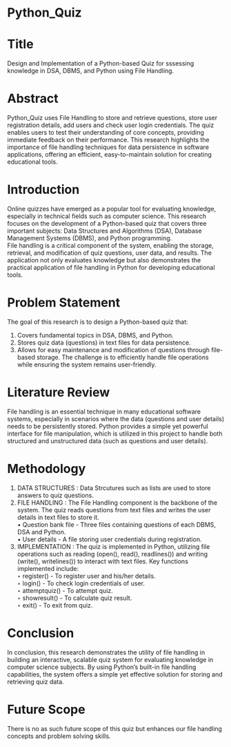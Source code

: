 # Python_Quiz
# Title
Design and Implementation of a Python-based Quiz for sssessing knowledge in DSA, DBMS, and Python using File Handling.
# Abstract
Python_Quiz uses File Handling to store and retrieve questions, store user registration details, add users and check user login credentials. The quiz enables users to test their understanding of core concepts, providing immediate feedback on their performance. This research highlights the importance of file handling techniques for data persistence in software applications, offering an efficient, easy-to-maintain solution for creating educational tools.
# Introduction
Online quizzes have emerged as a popular tool for evaluating knowledge, especially in technical fields such as computer science. This research focuses on the development of a Python-based quiz that covers three important subjects: Data Structures and Algorithms (DSA), Database Management Systems (DBMS), and Python programming.  
File handling is a critical component of the system, enabling the storage, retrieval, and modification of quiz questions, user data, and results. The application not only evaluates knowledge but also demonstrates the practical application of file handling in Python for developing educational tools.
# Problem Statement
The goal of this research is to design a Python-based quiz that:
1. Covers fundamental topics in DSA, DBMS, and Python.
2. Stores quiz data (questions) in text files for data persistence.
3. Allows for easy maintenance and modification of questions through file-based storage.
The challenge is to efficiently handle file operations while ensuring the system remains user-friendly.
# Literature Review
File handling is an essential technique in many educational software systems, especially in scenarios where the data (questions and user details) needs to be persistently stored. Python provides a simple yet powerful interface for file manipulation, which is utilized in this project to handle both structured and unstructured data (such as questions and user details).
# Methodology
1. DATA STRUCTURES :
Data Strcutures such as lists are used to store answers to quiz questions.
2. FILE HANDLING :
The File Handling component is the backbone of the system. The quiz reads questions from text files and writes the user details in text files to store it.<br>
• Question bank file - Three files containing questions of each DBMS, DSA and Python.<br>
• User details - A file storing user credentials during registration.
4. IMPLEMENTATION :
The quiz is implemented in Python, utilizing file operations such as reading (open(), read(), readlines()) and writing (write(), writelines()) to interact with text files.
Key functions implemented include:<br>
‣ register() - To register user and his/her details.<br>
‣ login() - To check login credentials of user.<br>
‣ attemptquiz() - To attempt quiz.<br>
‣ showresult() - To calculate quiz result.<br>
‣ exit() - To exit from quiz.
# Conclusion
In conclusion, this research demonstrates the utility of file handling in building an interactive, scalable quiz system for evaluating knowledge in computer science subjects. By using Python’s built-in file handling capabilities, the system offers a simple yet effective solution for storing and retrieving quiz data.
# Future Scope
There is no as such future scope of this quiz but enhances our file handling concepts and problem solving skills.
